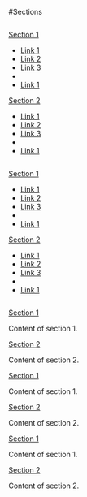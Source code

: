 #Sections

<div class="row">
    <div class="large-3 columns">
        <div class="section-container vertical-nav" data-section="vertical-nav" data-options="one_up: false;">
            <section>
                <p class="title" data-section-title><a href="#">Section 1</a></p>
                <div class="content" data-section-content>
                    <ul class="side-nav">
                        <li><a href="#">Link 1</a></li>
                        <li><a href="#">Link 2</a></li>
                        <li><a href="#">Link 3</a></li>
                        <li class="divider"></li>
                        <li><a href="#">Link 1</a></li>
                    </ul>
                </div>
            </section>
            <section>
                <p class="title" data-section-title><a href="#">Section 2</a></p>
                <div class="content" data-section-content>
                    <ul class="side-nav">
                        <li><a href="#">Link 1</a></li>
                        <li><a href="#">Link 2</a></li>
                        <li><a href="#">Link 3</a></li>
                        <li class="divider"></li>
                        <li><a href="#">Link 1</a></li>
                    </ul>
                </div>
            </section>
        </div>
    </div>
    <div class="large-9 columns">
        <div class="section-container horizontal-nav" data-section="horizontal-nav" data-options="one_up: false;">
            <section>
                <p class="title" data-section-title><a href="#">Section 1</a></p>
                <div class="content" data-section-content>
                    <ul class="side-nav">
                        <li><a href="#">Link 1</a></li>
                        <li><a href="#">Link 2</a></li>
                        <li><a href="#">Link 3</a></li>
                        <li class="divider"></li>
                        <li><a href="#">Link 1</a></li>
                    </ul>
                </div>
            </section>
            <section>
                <p class="title" data-section-title><a href="#">Section 2</a></p>
                <div class="content" data-section-content>
                    <ul class="side-nav">
                        <li><a href="#">Link 1</a></li>
                        <li><a href="#">Link 2</a></li>
                        <li><a href="#">Link 3</a></li>
                        <li class="divider"></li>
                        <li><a href="#">Link 1</a></li>
                    </ul>
                </div>
            </section>
        </div>
    </div>
</div>
<div class="section-container auto" data-section>
    <section>
        <p class="title" data-section-title><a href="#panel1">Section 1</a></p>
        <div class="content" data-section-content>
            <p>Content of section 1.</p>
        </div>
    </section>
    <section>
        <p class="title" data-section-title><a href="#panel2">Section 2</a></p>
        <div class="content" data-section-content>
            <p>Content of section 2.</p>
        </div>
    </section>
</div>
<div class="section-container tabs" data-section="tabs">
    <section>
        <p class="title" data-section-title><a href="#panel1">Section 1</a></p>
        <div class="content" data-section-content>
            <p>Content of section 1.</p>
        </div>
    </section>
    <section>
        <p class="title" data-section-title><a href="#panel2">Section 2</a></p>
        <div class="content" data-section-content>
            <p>Content of section 2.</p>
        </div>
    </section>
</div>
<div class="section-container accordion" data-section="accordion">
    <section>
        <p class="title" data-section-title><a href="#">Section 1</a></p>
        <div class="content" data-section-content>
            <p>Content of section 1.</p>
        </div>
    </section>
    <section>
        <p class="title" data-section-title><a href="#">Section 2</a></p>
        <div class="content" data-section-content>
            <p>Content of section 2.</p>
        </div>
    </section>
</div>